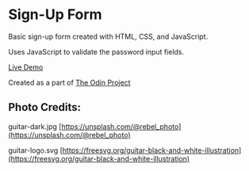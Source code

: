 Sign-Up Form
======
Basic sign-up form created with HTML, CSS, and JavaScript.

Uses JavaScript to validate the password input fields.

[Live Demo](https://aaroncarlisle-cs.github.io/sign-up-form/)

Created as a part of [The Odin Project](https://www.theodinproject.com/)

Photo Credits:
----------------
guitar-dark.jpg
[https://unsplash.com/@rebel_photo](https://unsplash.com/@rebel_photo)

guitar-logo.svg
[https://freesvg.org/guitar-black-and-white-illustration](https://freesvg.org/guitar-black-and-white-illustration)
